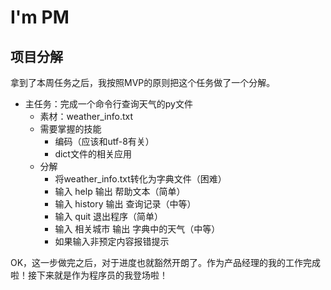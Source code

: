 # I'm PM

## 项目分解
拿到了本周任务之后，我按照MVP的原则把这个任务做了一个分解。

* 主任务：完成一个命令行查询天气的py文件
    * 素材：weather_info.txt
    * 需要掌握的技能
        * 编码（应该和utf-8有关）
        * dict文件的相关应用
    * 分解
        * 将weather_info.txt转化为字典文件（困难）
        * 输入 help 输出 帮助文本（简单）
        * 输入 history 输出 查询记录（中等）
        * 输入 quit 退出程序（简单）
        * 输入 相关城市 输出 字典中的天气（中等）
        * 如果输入非预定内容报错提示

OK，这一步做完之后，对于进度也就豁然开朗了。作为产品经理的我的工作完成啦！接下来就是作为程序员的我登场啦！ 